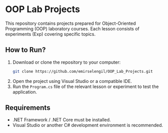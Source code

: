 # OOP Lab Projects

This repository contains projects prepared for Object-Oriented Programming (OOP) laboratory courses. Each lesson consists of experiments (Exp) covering specific topics.

## How to Run?

1. Download or clone the repository to your computer:
   ```sh
   git clone https://github.com/emirselengil/OOP_Lab_Projects.git
   ```
2. Open the project using Visual Studio or a compatible IDE.
3. Run the `Program.cs` file of the relevant lesson or experiment to test the application.

## Requirements

- .NET Framework / .NET Core must be installed.
- Visual Studio or another C# development environment is recommended.
